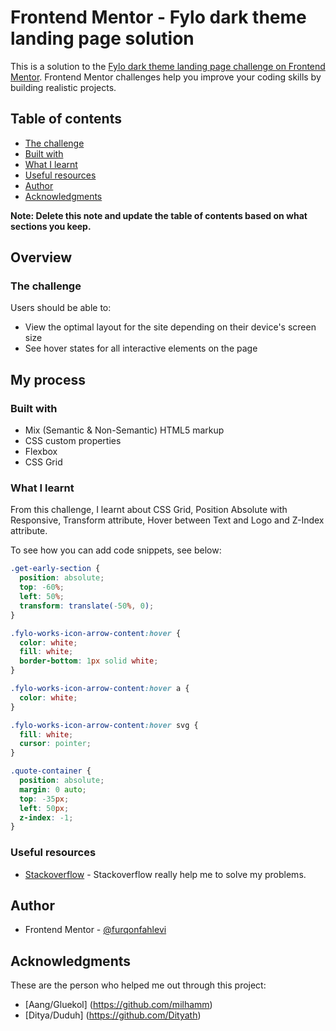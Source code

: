 # Frontend Mentor - Fylo dark theme landing page solution

This is a solution to the [Fylo dark theme landing page challenge on Frontend Mentor](https://www.frontendmentor.io/challenges/fylo-dark-theme-landing-page-5ca5f2d21e82137ec91a50fd). Frontend Mentor challenges help you improve your coding skills by building realistic projects.

## Table of contents

- [The challenge](#the-challenge)
- [Built with](#built-with)
- [What I learnt](#what-i-learned)
- [Useful resources](#useful-resources)
- [Author](#author)
- [Acknowledgments](#acknowledgments)

**Note: Delete this note and update the table of contents based on what sections you keep.**

## Overview

### The challenge

Users should be able to:

- View the optimal layout for the site depending on their device's screen size
- See hover states for all interactive elements on the page

## My process

### Built with

- Mix (Semantic & Non-Semantic) HTML5 markup
- CSS custom properties
- Flexbox
- CSS Grid

### What I learnt

From this challenge, I learnt about CSS Grid, Position Absolute with Responsive, Transform attribute, Hover between Text and Logo and Z-Index attribute.

To see how you can add code snippets, see below:

```css
.get-early-section {
  position: absolute;
  top: -60%;
  left: 50%;
  transform: translate(-50%, 0);
}

.fylo-works-icon-arrow-content:hover {
  color: white;
  fill: white;
  border-bottom: 1px solid white;
}

.fylo-works-icon-arrow-content:hover a {
  color: white;
}

.fylo-works-icon-arrow-content:hover svg {
  fill: white;
  cursor: pointer;
}

.quote-container {
  position: absolute;
  margin: 0 auto;
  top: -35px;
  left: 50px;
  z-index: -1;
}
```

### Useful resources

- [Stackoverflow](https://stackoverflow.com/) - Stackoverflow really help me to solve my problems.

## Author

- Frontend Mentor - [@furqonfahlevi](https://www.frontendmentor.io/profile/furqonfahlevi)

## Acknowledgments

These are the person who helped me out through this project:

- [Aang/Gluekol] (https://github.com/milhamm)
- [Ditya/Duduh] (https://github.com/Dityath)
